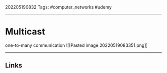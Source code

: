 202205190832
Tags: #computer_networks #udemy

---

# Multicast
one-to-many communication
![[Pasted image 20220519083351.png]]
 
---
## Links